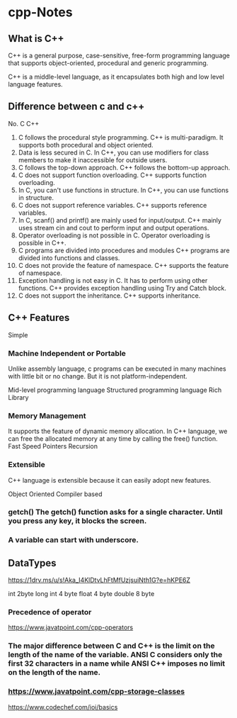 # cpp-Notes
## What is C++
C++ is a general purpose, case-sensitive, free-form programming language that supports object-oriented, procedural and generic programming.

C++ is a middle-level language, as it encapsulates both high and low level language features.

## Difference between c and c++


No.	C	C++
1)	C follows the procedural style programming.	C++ is multi-paradigm. It supports both procedural and object oriented.
2)	Data is less secured in C.	In C++, you can use modifiers for class members to make it inaccessible for outside users.
3)	C follows the top-down approach.	C++ follows the bottom-up approach.
4)	C does not support function overloading.	C++ supports function overloading.
5)	In C, you can't use functions in structure.	In C++, you can use functions in structure.
6)	C does not support reference variables.	C++ supports reference variables.
7)	In C, scanf() and printf() are mainly used for input/output.	C++ mainly uses stream cin and cout to perform input and output operations.
8)	Operator overloading is not possible in C.	Operator overloading is possible in C++.
9)	C programs are divided into procedures and modules	C++ programs are divided into functions and classes.
10)	C does not provide the feature of namespace.	C++ supports the feature of namespace.
11)	Exception handling is not easy in C. It has to perform using other functions.	C++ provides exception handling using Try and Catch block.
12)	C does not support the inheritance.	C++ supports inheritance.

## C++ Features

Simple
### Machine Independent or Portable
Unlike assembly language, c programs can be executed in many machines with little bit or no change. But it is not platform-independent.

Mid-level programming language
Structured programming language
Rich Library
### Memory Management
It supports the feature of dynamic memory allocation. In C++ language, we can free the allocated memory at any time by calling the free() function.
Fast Speed
Pointers
Recursion
### Extensible
C++ language is extensible because it can easily adopt new features.

Object Oriented
Compiler based

### getch() The getch() function asks for a single character. Until you press any key, it blocks the screen.
### A variable can start with underscore.
## DataTypes
https://1drv.ms/u/s!Aka_I4KlDtvLhFtMfUzjsuiNth1G?e=hKPE6Z

int 2byte
long int 4 byte
float 4 byte
double 8 byte

### Precedence of operator
https://www.javatpoint.com/cpp-operators

### The major difference between C and C++ is the limit on the length of the name of the variable. ANSI C considers only the first 32 characters in a name while ANSI C++ imposes no limit on the length of the name.

### https://www.javatpoint.com/cpp-storage-classes

https://www.codechef.com/ioi/basics






